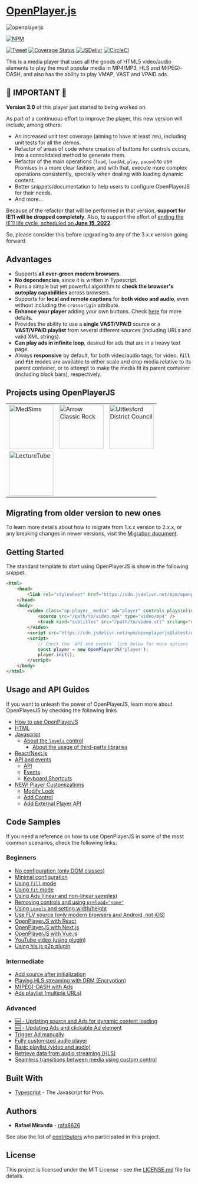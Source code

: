 # [OpenPlayer.js](https://www.openplayerjs.com)

![openplayerjs](https://user-images.githubusercontent.com/910829/46182430-d4c0f380-c299-11e8-89a8-c7554a70b66c.png)

[![NPM](https://nodei.co/npm/openplayerjs.png?downloads=true&downloadRank=true&stars=true)](https://nodei.co/npm/openplayerjs/)

[![Tweet](https://img.shields.io/twitter/url/http/shields.io.svg?style=social)](https://twitter.com/intent/tweet?text=Support%20OpenPlayerJS%20by%20giving%20the%20project%20a%20start%20at%20&url=https://www.openplayerjs.com&hashtags=openplayerjs,mediaplayer,vpaid,opensourcerocks,streaming)
[![Coverage Status](https://coveralls.io/repos/github/openplayerjs/openplayerjs/badge.svg?branch=v3.0.0)](https://coveralls.io/github/openplayerjs/openplayerjs?branch=v3.0.0)
[![JSDelivr](https://data.jsdelivr.com/v1/package/npm/openplayerjs/badge)](https://www.jsdelivr.com/package/npm/openplayerjs)
[![CircleCI](https://circleci.com/gh/openplayerjs/openplayerjs/tree/master.svg?style=svg)](https://circleci.com/gh/openplayerjs/openplayerjs/tree/master)

This is a media player that uses all the goods of HTML5 video/audio elements to play the most popular media in MP4/MP3, HLS and M(PEG)-DASH, and also has the ability to play VMAP, VAST and VPAID ads.

## 🚨 IMPORTANT 🚨

**Version 3.0** of this player just started to being worked on.

As part of a continuous effort to improve the player, this new version will include, among others:

- An increased unit test coverage (aiming to have at least `70%`), including unit tests for all the demos.
- Refactor of areas of code where creation of buttons for controls occurs, into a consolidated method to generate them.
- Refactor of the main operations (`load`, `loadAd`, `play`, `pause`) to use Promises in a more clear fashion, and with that, execute more complex operations consistently, specially when dealing with loading dynamic content.
- Better snippets/documentation to help users to configure OpenPlayerJS for their needs.
- And more...

Because of the refactor that will be performed in that version, **support for IE11 will be dropped completely**. Also, to support the effort of [ending the IE11 life cycle, scheduled on **June 15, 2022**](https://docs.microsoft.com/en-us/lifecycle/faq/internet-explorer-microsoft-edge#:~:text=Internet%20Explorer%2011-,Is%20Internet%20Explorer%2011%20the%20last%20version%20of%20Internet%20Explorer,systems%20starting%20June%2015%2C%202022.).

So, please consider this before upgrading to any of the 3.x.x version going forward.

## Advantages

- Supports **all ever-green modern browsers**.
- **No dependencies**, since it is written in Typescript.
- Runs a simple but yet powerful algorithm to **check the browser's autoplay capabilities** across browsers.
- Supports for **local and remote captions** for **both video and audio**, even without including the `crossorigin` attribute.
- **Enhance your player** adding your own buttons. Check [here](./docs/customize.md) for more details.
- Provides the ability to use a **single VAST/VPAID** source or a **VAST/VPAID playlist** from several different sources (including URLs and valid XML strings).
- **Can play ads in infinite loop**, desired for ads that are in a heavy text page.
- Always **responsive** by default, for both video/audio tags; for video, **`fill`** and **`fit`** modes are available to either scale and crop media relative to its parent container, or to attempt to make the media fit its parent container (including black bars), respectively.

## Projects using OpenPlayerJS

| | | |
|--|--|--|
|[<img width="120" alt="MedSims" src="https://img.medscapestatic.com/pi/global/icons/icon-medsims-logo@2x.png" />](https://www.medscape.org/simulation) | [<img width="120" alt="Arrow Classic Rock" src="https://player.arrow.nl/tmp/images/logo.1507670326.jpg" />](https://player.arrow.nl/ad.html) | [<img width="120" alt="Uttlesford District Council" src="https://uttlesford.moderngov.co.uk/SiteSpecific/res/img/uttlesfordlogo.png" />](https://uttlesford.moderngov.co.uk/ieListDocuments.aspx?CId=159&MId=5501)|
|[<img width="120" alt="LectureTube" src="https://live.video.tuwien.ac.at/room/assets/lecturetube_landscape.svg" />](https://live.video.tuwien.ac.at/room/heart0/player.html)| | |

## Migrating from older version to new ones

To learn more details about how to migrate from 1.x.x version to 2.x.x, or any breaking changes in newer versions, visit the [Migration document](./migration.md).

## Getting Started

The standard template to start using OpenPlayerJS is show in the following snippet.

```html
<html>
    <head>
        <link rel="stylesheet" href="https://cdn.jsdelivr.net/npm/openplayerjs@latest/dist/openplayer.min.css" />
    </head>
    <body>
        <video class="op-player__media" id="player" controls playsinline>
            <source src="/path/to/video.mp4" type="video/mp4" />
            <track kind="subtitles" src="/path/to/video.vtt" srclang="en" label="English" />
        </video>
        <script src="https://cdn.jsdelivr.net/npm/openplayerjs@latest/dist/openplayer.min.js"></script>
        <script>
            // Check the `API and events` link below for more options
            const player = new OpenPlayerJS('player');
            player.init();
        </script>
    </body>
</html>
```

## Usage and API Guides

If you want to unleash the power of OpenPlayerJS, learn more about OpenPlayerJS by checking the following links.

- [How to use OpenPlayerJS](./docs/usage.md)
- [HTML](./docs/usage.md#html)
- [Javascript](./docs/usage.md#javascript)
  - [About the `levels` control](./docs/usage.md#about-the-levels-control)
    - [About the usage of third-party libraries](./docs/usage.md#about-the-usage-of-third-party-libraries)
- [React/Next.js](./docs/usage.md#reactnextjs)
- [API and events](./docs/api.md)
  - [API](./docs/api.md#api)
  - [Events](./docs/api.md#events)
  - [Keyboard Shortcuts](./docs/api.md#keyboard-shortcuts)
- [NEW! Player Customizations](./docs/customize.md)
  - [Modify Look](./docs/customize.md#modify-look)
  - [Add Control](./docs/customize.md#add-control)
  - [Add External Player API](./docs/customize.md#add-external-player-api)

## Code Samples

If you need a reference on how to use OpenPlayerJS in some of the most common scenarios, check the following links:

### Beginners

- [No configuration (only DOM classes)](https://codepen.io/rafa8626/pen/WaNxNB)
- [Minimal configuration](https://codepen.io/rafa8626/pen/BqazxX)
- [Using `fill` mode](https://codepen.io/rafa8626/pen/xxZXQoO)
- [Using `fit` mode](https://codepen.io/rafa8626/pen/abmboKV)
- [Using Ads (linear and non-linear samples)](https://codepen.io/rafa8626/pen/vVYKav)
- [Removing controls and using `preload="none"`](https://codepen.io/rafa8626/pen/OJyMwxX)
- [Using `Levels` and setting width/height](https://codepen.io/rafa8626/pen/ExxXvZx)
- [Use FLV source (only modern browsers and Android, not iOS)](https://codepen.io/rafa8626/pen/QWEZPaZ)
- [OpenPlayerJS with React](https://codepen.io/rafa8626/pen/GRrVLMB)
- [OpenPlayerJS with Next.js](https://codesandbox.io/s/vigorous-almeida-71gln)
- [OpenPlayerJS with Vue.js](https://codepen.io/rafa8626/pen/JjWPLeo)
- [YouTube video (using plugin)](https://codepen.io/rafa8626/pen/wvvOYpg)
- [Using hls.js p2p plugin](https://codepen.io/rafa8626/pen/PoPLMxo)

### Intermediate

- [Add source after initialization](https://codepen.io/rafa8626/pen/YzzgJrK)
- [Playing HLS streaming with DRM (Encryption)](https://codepen.io/rafa8626/pen/QZWEVy)
- [M(PEG)-DASH with Ads](https://codepen.io/rafa8626/pen/Xxjmra)
- [Ads playlist (multiple URLs)](https://codepen.io/rafa8626/pen/wvvxbMN)

### Advanced

- [🆕 - Updating source and Ads for dynamic content loading](https://codepen.io/rafa8626/pen/gORJWVz)
- [🆕 - Updating Ads and clickable Ad element](https://codepen.io/rafa8626/pen/OJmEzXw)
- [Trigger Ad manually](https://codepen.io/rafa8626/pen/abZNgoY)
- [Fully customized audio player](https://codepen.io/rafa8626/pen/ExPLVRE)
- [Basic playlist (video and audio)](https://codepen.io/rafa8626/pen/GRREQpX)
- [Retrieve data from audio streaming (HLS)](https://codepen.io/rafa8626/pen/abbjrBW)
- [Seamless transitions between media using custom control](https://codepen.io/rafa8626/pen/oNXmEza)

## Built With

- [Typescript](https://www.typescriptlang.org/docs/home.html) - The Javascript for Pros.

## Authors

- **Rafael Miranda** - [rafa8626](https://github.com/rafa8626)

See also the list of [contributors](https://github.com/openplayerjs/openplayerjs/contributors) who participated in this project.

## License

This project is licensed under the MIT License - see the [LICENSE.md](LICENSE.md) file for details.
